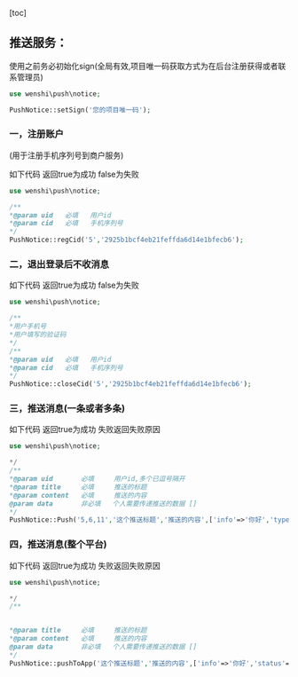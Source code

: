 [toc]
## 推送服务：

使用之前务必初始化sign(全局有效,项目唯一码获取方式为在后台注册获得或者联系管理员)

```php
use wenshi\push\notice;

PushNotice::setSign('您的项目唯一码');
```

### 一，注册账户 

(用于注册手机序列号到商户服务)

如下代码 返回true为成功 false为失败


```php
use wenshi\push\notice;

/**
*@param uid   必填   用户id
*@param cid   必填   手机序列号
*/
PushNotice::regCid('5','2925b1bcf4eb21feffda6d14e1bfecb6');
```

### 二，退出登录后不收消息 

如下代码 返回true为成功 false为失败

```php
use wenshi\push\notice;

/**
*用户手机号
*用户填写的验证码
*/
/**
*@param uid   必填   用户id
*@param cid   必填   手机序列号
*/
PushNotice::closeCid('5','2925b1bcf4eb21feffda6d14e1bfecb6');
```


### 三，推送消息(一条或者多条)



如下代码 返回true为成功 失败返回失败原因

```php
use wenshi\push\notice;

*/
/**
*@param uid       必填     用户id,多个已逗号隔开
*@param title     必填     推送的标题
*@param content   必填     推送的内容
@param data       非必填   个人需要传递推送的数据 []
*/
PushNotice::Push('5,6,11','这个推送标题','推送的内容',['info'=>'你好','type'=>1]);
```


### 四，推送消息(整个平台)




如下代码 返回true为成功 失败返回失败原因

```php
use wenshi\push\notice;

*/
/**


*@param title     必填     推送的标题
*@param content   必填     推送的内容
@param data       非必填   个人需要传递推送的数据 []
*/
PushNotice::pushToApp('这个推送标题','推送的内容',['info'=>'你好','status'=>1]);
```